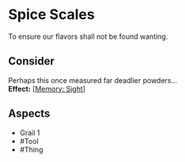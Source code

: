 # Spice Scales
To ensure our flavors shall not be found wanting.
## Consider
Perhaps this once measured far deadlier powders...<br>**Effect:** [[Memory: Sight](https://uadaf.theevilroot.xyz/rowenarium/element/mem.sight)]
## Aspects
- Grail 1
- #Tool 
- #Thing